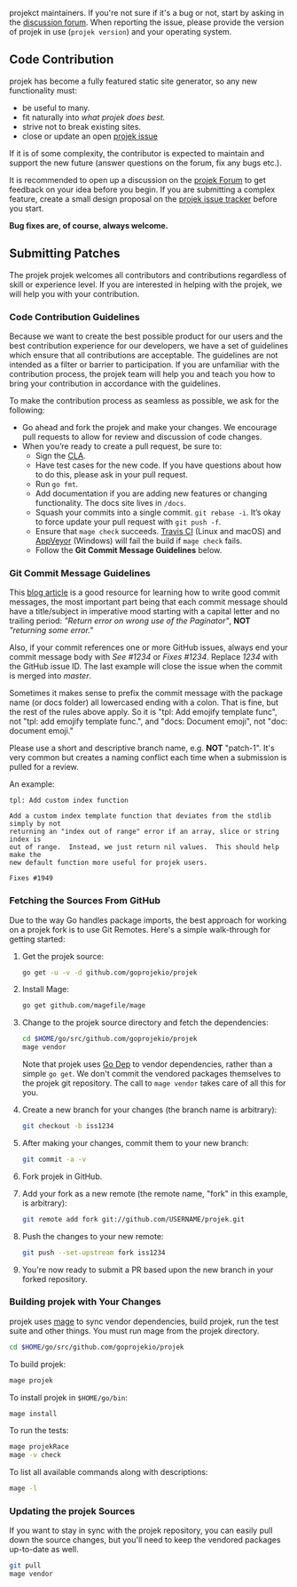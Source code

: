 projekct maintainers. If you're not sure if it's a bug or not,
start by asking in the [discussion forum](https://discourse.goprojek.io).
When reporting the issue, please provide the version of projek in use (`projek
version`) and your operating system.

## Code Contribution

projek has become a fully featured static site generator, so any new functionality must:

* be useful to many.
* fit naturally into _what projek does best._
* strive not to break existing sites.
* close or update an open [projek issue](https://github.com/goprojekio/projek/issues)

If it is of some complexity, the contributor is expected to maintain and support the new future (answer questions on the forum, fix any bugs etc.).

It is recommended to open up a discussion on the [projek Forum](https://discourse.goprojek.io/) to get feedback on your idea before you begin. If you are submitting a complex feature, create a small design proposal on the [projek issue tracker](https://github.com/goprojekio/projek/issues) before you start.


**Bug fixes are, of course, always welcome.**



## Submitting Patches

The projek projek welcomes all contributors and contributions regardless of skill or experience level. If you are interested in helping with the projek, we will help you with your contribution.

### Code Contribution Guidelines

Because we want to create the best possible product for our users and the best contribution experience for our developers, we have a set of guidelines which ensure that all contributions are acceptable. The guidelines are not intended as a filter or barrier to participation. If you are unfamiliar with the contribution process, the projek team will help you and teach you how to bring your contribution in accordance with the guidelines.

To make the contribution process as seamless as possible, we ask for the following:

* Go ahead and fork the projek and make your changes.  We encourage pull requests to allow for review and discussion of code changes.
* When you’re ready to create a pull request, be sure to:
    * Sign the [CLA](https://cla-assistant.io/goprojekio/projek).
    * Have test cases for the new code. If you have questions about how to do this, please ask in your pull request.
    * Run `go fmt`.
    * Add documentation if you are adding new features or changing functionality.  The docs site lives in `/docs`.
    * Squash your commits into a single commit. `git rebase -i`. It’s okay to force update your pull request with `git push -f`.
    * Ensure that `mage check` succeeds. [Travis CI](https://travis-ci.org/goprojekio/projek) (Linux and macOS) and [AppVeyor](https://ci.appveyor.com/projek/goprojekio/projek/branch/master) (Windows) will fail the build if `mage check` fails.
    * Follow the **Git Commit Message Guidelines** below.

### Git Commit Message Guidelines

This [blog article](http://chris.beams.io/posts/git-commit/) is a good resource for learning how to write good commit messages,
the most important part being that each commit message should have a title/subject in imperative mood starting with a capital letter and no trailing period:
*"Return error on wrong use of the Paginator"*, **NOT** *"returning some error."*

Also, if your commit references one or more GitHub issues, always end your commit message body with *See #1234* or *Fixes #1234*.
Replace *1234* with the GitHub issue ID. The last example will close the issue when the commit is merged into *master*.

Sometimes it makes sense to prefix the commit message with the package name (or docs folder) all lowercased ending with a colon.
That is fine, but the rest of the rules above apply.
So it is "tpl: Add emojify template func", not "tpl: add emojify template func.", and "docs: Document emoji", not "doc: document emoji."

Please use a short and descriptive branch name, e.g. **NOT** "patch-1". It's very common but creates a naming conflict each time when a submission is pulled for a review.

An example:

```text
tpl: Add custom index function

Add a custom index template function that deviates from the stdlib simply by not
returning an "index out of range" error if an array, slice or string index is
out of range.  Instead, we just return nil values.  This should help make the
new default function more useful for projek users.

Fixes #1949
```

###  Fetching the Sources From GitHub

Due to the way Go handles package imports, the best approach for working on a
projek fork is to use Git Remotes.  Here's a simple walk-through for getting
started:

1. Get the projek source:

    ```bash
    go get -u -v -d github.com/goprojekio/projek
    ```

1. Install Mage:

    ```bash
    go get github.com/magefile/mage
    ```

1. Change to the projek source directory and fetch the dependencies:

    ```bash
    cd $HOME/go/src/github.com/goprojekio/projek
    mage vendor
    ```

    Note that projek uses [Go Dep](https://github.com/golang/dep) to vendor dependencies, rather than a simple `go get`. We don't commit the vendored packages themselves to the projek git repository. The call to `mage vendor` takes care of all this for you.

1. Create a new branch for your changes (the branch name is arbitrary):

    ```bash
    git checkout -b iss1234
    ```

1. After making your changes, commit them to your new branch:

    ```bash
    git commit -a -v
    ```

1. Fork projek in GitHub.

1. Add your fork as a new remote (the remote name, "fork" in this example, is arbitrary):

    ```bash
    git remote add fork git://github.com/USERNAME/projek.git
    ```

1. Push the changes to your new remote:

    ```bash
    git push --set-upstream fork iss1234
    ```

1. You're now ready to submit a PR based upon the new branch in your forked repository.

### Building projek with Your Changes

projek uses [mage](https://github.com/magefile/mage) to sync vendor dependencies, build projek, run the test suite and other things. You must run mage from the projek directory.

```bash
cd $HOME/go/src/github.com/goprojekio/projek
```

To build projek: 

```bash
mage projek
```

To install projek in `$HOME/go/bin`:

```bash
mage install
```

To run the tests:

```bash
mage projekRace
mage -v check
```

To list all available commands along with descriptions:

```bash
mage -l
```

### Updating the projek Sources

If you want to stay in sync with the projek repository, you can easily pull down
the source changes, but you'll need to keep the vendored packages up-to-date as
well.

```bash
git pull
mage vendor
```
